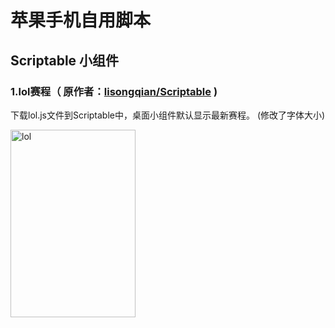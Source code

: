 # 苹果手机自用脚本
## Scriptable 小组件
### 1.lol赛程（ 原作者：[lisongqian/Scriptable](https://github.com/lisongqian/Scriptable) )
下载lol.js文件到Scriptable中，桌面小组件默认显示最新赛程。 (修改了字体大小)

<img src="https://github.com/user-attachments/assets/08bcd9ad-61f2-4d20-b27f-e0a4c305823f" alt="lol" width="200" height="300"/>
